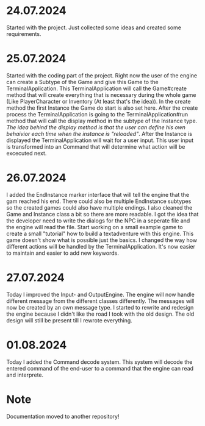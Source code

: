 # 24.07.2024

Started with the project. Just collected some ideas and created some requirements.

# 25.07.2024

Started with the coding part of the project. Right now the user of the engine can create a Subtype of the Game and give this Game to the TerminalApplication. This TerminalApplication will call the Game#create method that will create everything that is necessary during the whole game (Like PlayerCharacter or Inventory (At least that's the idea)). In the create method the first Instance the Game do start is also set here.
After the create process the TerminalApplication is going to the TerminalApplication#run method that will call the display method in the subtype of the Instance type. 
*The idea behind the display method is that the user can define his own behaivior each time when the instance is "reloaded"*.
After the Instance is displayed the TerminalApplication will wait for a user input. This user input is transformed into an Command that will determine what action will be excecuted next.

# 26.07.2024

I added the EndInstance marker interface that will tell the engine that the gam reached his end. There could also be multiple EndInstance subtypes so the created games could also have multiple endings. I also cleaned the Game and Instance class a bit so there are more readable.
I got the idea that the developer need to write the dialogs for the NPC in a seperate file and the engine will read the file.
Start working on a small example game to create a small "tutorial" how to build a textadventure with this engine. This game doesn't show what is possible just the basics.
I changed the way how different actions will be handled by the TerminalApplication. It's now easier to maintain and easier to add new keywords.

# 27.07.2024

Today I improved the Input- and OutputEngine. The engine will now handle different message from the different classes differently. The messages will now be created by an own message type.
I started to rewrite and redesign the engine because I didn't like the road I took with the old design. The old design will still be present till I rewrote everything.

# 01.08.2024

Today I added the Command decode system. This system will decode the entered command of the end-user to a command that the engine can read and interprete.

# Note

Documentation moved to another repository!
